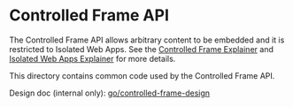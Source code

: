 # Controlled Frame API

The Controlled Frame API allows arbitrary content to be embedded and it is
restricted to Isolated Web Apps. See the
[Controlled Frame Explainer](https://github.com/chasephillips/controlled-frame/blob/main/EXPLAINER.md)
and [Isolated Web Apps Explainer](https://github.com/WICG/isolated-web-apps/blob/main/README.md)
for more details.

This directory contains common code used by the Controlled Frame API.

Design doc (internal only): [go/controlled-frame-design](go/controlled-frame-design)
